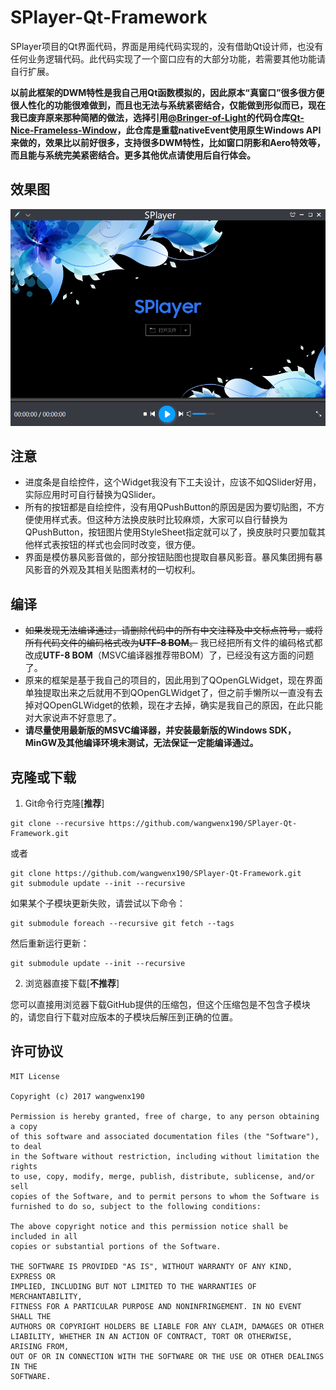 ﻿# SPlayer-Qt-Framework
SPlayer项目的Qt界面代码，界面是用纯代码实现的，没有借助Qt设计师，也没有任何业务逻辑代码。此代码实现了一个窗口应有的大部分功能，若需要其他功能请自行扩展。

**以前此框架的DWM特性是我自己用Qt函数模拟的，因此原本“真窗口”很多很方便很人性化的功能很难做到，而且也无法与系统紧密结合，仅能做到形似而已，现在我已废弃原来那种简陋的做法，选择引用[@Bringer-of-Light](https://github.com/Bringer-of-Light)的代码仓库[Qt-Nice-Frameless-Window](https://github.com/Bringer-of-Light/Qt-Nice-Frameless-Window)，此仓库是重载nativeEvent使用原生Windows API来做的，效果比以前好很多，支持很多DWM特性，比如窗口阴影和Aero特效等，而且能与系统完美紧密结合。更多其他优点请使用后自行体会。**

## 效果图
![01](/SPlayer/Snapshot/SPlayer.png)

## 注意
- 进度条是自绘控件，这个Widget我没有下工夫设计，应该不如QSlider好用，实际应用时可自行替换为QSlider。
- 所有的按钮都是自绘控件，没有用QPushButton的原因是因为要切贴图，不方便使用样式表。但这种方法换皮肤时比较麻烦，大家可以自行替换为QPushButton，按钮图片使用StyleSheet指定就可以了，换皮肤时只要加载其他样式表按钮的样式也会同时改变，很方便。
- 界面是模仿暴风影音做的，部分按钮贴图也提取自暴风影音。暴风集团拥有暴风影音的外观及其相关贴图素材的一切权利。

## 编译
- ~~如果发现无法编译通过，请删除代码中的所有中文注释及中文标点符号，或将所有代码文件的编码格式改为**UTF-8 BOM**。~~
我已经把所有文件的编码格式都改成**UTF-8 BOM**（MSVC编译器推荐带BOM）了，已经没有这方面的问题了。
- 原来的框架是基于我自己的项目的，因此用到了QOpenGLWidget，现在界面单独提取出来之后就用不到QOpenGLWidget了，但之前手懒所以一直没有去掉对QOpenGLWidget的依赖，现在才去掉，确实是我自己的原因，在此只能对大家说声不好意思了。
- **请尽量使用最新版的MSVC编译器，并安装最新版的Windows SDK，MinGW及其他编译环境未测试，无法保证一定能编译通过。**

## 克隆或下载
1. Git命令行克隆[**推荐**]

```text
git clone --recursive https://github.com/wangwenx190/SPlayer-Qt-Framework.git
```

或者

```text
git clone https://github.com/wangwenx190/SPlayer-Qt-Framework.git
git submodule update --init --recursive
```

如果某个子模块更新失败，请尝试以下命令：

```text
git submodule foreach --recursive git fetch --tags
```

然后重新运行更新：

```text
git submodule update --init --recursive
```

2. 浏览器直接下载[**不推荐**]

您可以直接用浏览器下载GitHub提供的压缩包，但这个压缩包是不包含子模块的，请您自行下载对应版本的子模块后解压到正确的位置。

## 许可协议
```text
MIT License

Copyright (c) 2017 wangwenx190

Permission is hereby granted, free of charge, to any person obtaining a copy
of this software and associated documentation files (the "Software"), to deal
in the Software without restriction, including without limitation the rights
to use, copy, modify, merge, publish, distribute, sublicense, and/or sell
copies of the Software, and to permit persons to whom the Software is
furnished to do so, subject to the following conditions:

The above copyright notice and this permission notice shall be included in all
copies or substantial portions of the Software.

THE SOFTWARE IS PROVIDED "AS IS", WITHOUT WARRANTY OF ANY KIND, EXPRESS OR
IMPLIED, INCLUDING BUT NOT LIMITED TO THE WARRANTIES OF MERCHANTABILITY,
FITNESS FOR A PARTICULAR PURPOSE AND NONINFRINGEMENT. IN NO EVENT SHALL THE
AUTHORS OR COPYRIGHT HOLDERS BE LIABLE FOR ANY CLAIM, DAMAGES OR OTHER
LIABILITY, WHETHER IN AN ACTION OF CONTRACT, TORT OR OTHERWISE, ARISING FROM,
OUT OF OR IN CONNECTION WITH THE SOFTWARE OR THE USE OR OTHER DEALINGS IN THE
SOFTWARE.
```
